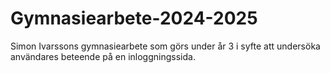 # Gymnasiearbete-2024-2025
Simon Ivarssons gymnasiearbete som görs under år 3 i syfte att undersöka användares beteende på en inloggningssida. 
